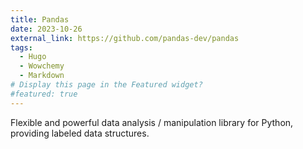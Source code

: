 ```yaml
---
title: Pandas
date: 2023-10-26
external_link: https://github.com/pandas-dev/pandas
tags:
  - Hugo
  - Wowchemy
  - Markdown
# Display this page in the Featured widget?
#featured: true
---
```


Flexible and powerful data analysis / manipulation library for Python, providing labeled data structures.

<!--more-->
